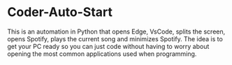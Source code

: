 # Coder-Auto-Start
 This is an automation in Python that opens Edge, VsCode, splits the screen, opens Spotify, plays the current song and minimizes Spotify. The idea is to get your PC ready so you can just code without having to worry about opening the most common applications used when programming.
